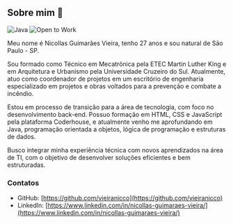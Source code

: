 ## Sobre mim 👋

![Java](https://img.shields.io/badge/Java-Learner-blue)
![Open to Work](https://img.shields.io/badge/Open%20to-Work-brightgreen)

Meu nome é Nicollas Guimarães Vieira, tenho 27 anos e sou natural de São Paulo - SP.

Sou formado como Técnico em Mecatrônica pela ETEC Martin Luther King e em Arquitetura e Urbanismo pela Universidade Cruzeiro do Sul. Atualmente, atuo como coordenador de projetos em um escritório de engenharia especializado em projetos e obras voltados para a prevenção e combate a incêndio.

Estou em processo de transição para a área de tecnologia, com foco no desenvolvimento back-end. Possuo formação em HTML, CSS e JavaScript pela plataforma Coderhouse, e atualmente venho me aprofundando em Java, programação orientada a objetos, lógica de programação e estruturas de dados.

Busco integrar minha experiência técnica com novos aprendizados na área de TI, com o objetivo de desenvolver soluções eficientes e bem estruturadas.

### Contatos

- GitHub: [https://github.com/vieiranicco](https://github.com/vieiranicco)  
- LinkedIn: [https://www.linkedin.com/in/nicollas-guimaraes-vieira/](https://www.linkedin.com/in/nicollas-guimaraes-vieira/)









<!--
**vieiranicco/vieiranicco** is a ✨ _special_ ✨ repository because its `README.md` (this file) appears on your GitHub profile.

Here are some ideas to get you started:

- 🔭 I’m currently working on ...
- 🌱 I’m currently learning ...
- 👯 I’m looking to collaborate on ...
- 🤔 I’m looking for help with ...
- 💬 Ask me about ...
- 📫 How to reach me: ...
- 😄 Pronouns: ...
- ⚡ Fun fact: ...
-->
